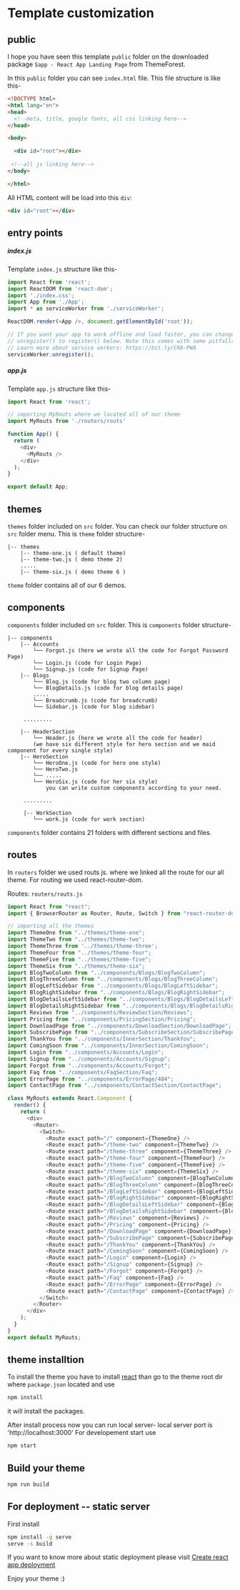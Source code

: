 # Template customization


## public
I hope you have seen this template `public` folder on the downloaded package `Sapp - React App Landing Page` from ThemeForest.

In this `public` folder you can see `index.html` file. This file structure is like this-

```html
<!DOCTYPE html>
<html lang="en">
<head>
  <!--meta, title, google fonts, all css linking here-->
</head>

<body>

  <div id="root"></div>
 
 <!--all js linking here-->
</body>

</html>
```

All HTML content will be load into this `div`:
```html
<div id="root"></div>
```




## entry points

##### index.js
Template `index.js` structure like this-
```js
import React from 'react';
import ReactDOM from 'react-dom';
import './index.css';
import App from './App';
import * as serviceWorker from './serviceWorker';

ReactDOM.render(<App />, document.getElementById('root'));

// If you want your app to work offline and load faster, you can change
// unregister() to register() below. Note this comes with some pitfalls.
// Learn more about service workers: https://bit.ly/CRA-PWA
serviceWorker.unregister();

```

##### app.js
Template `app.js` structure like this-
```js
import React from 'react';

// importing MyRouts where we located all of our theme
import MyRouts from './routers/routs'

function App() {
  return (
    <div>
      <MyRouts />
    </div>
  );
}

export default App;

```


## themes

`themes` folder included on `src` folder. You can check our folder structure on `src` folder menu.
This is `theme` folder structure-
```text
|-- themes
    |-- theme-one.js ( default theme)
    |-- theme-two.js ( demo theme 2)
    .....
    |-- theme-six.js ( demo theme 6 )
```

`theme` folder contains all of our 6 demos.


## components

`components` folder included on `src` folder. This is `components` folder structure-
```text
|-- components
    |-- Accounts
        └── Forgot.js (here we wrote all the code for Forgot Password Page)
        └── Login.js (code for Login Page)
        └── Signup.js (code for Signup Page)
    |-- Blogs
        └── Blog.js (code for blog two column page)
        └── BlogDetails.js (code for blog details page)
        .....
        └── Breadcrumb.js (code for breadcrumb)
        └── Sidebar.js (code for blog sidebar)
        
     .........
     
    |-- HeaderSection
        └── Header.js (here we wrote all the code for header)
        (we have six different style for hero section and we maid component for every single style)
    |-- HeroSection
        └── HeroOne.js (code for hero one style)
        └── HeroTwo.js
        └── .....
        └── HeroSix.js (code for her six style)
            you can write custom components according to your need.
            
     .........
     
     |-- WorkSection
        └── work.js (code for work section)
```

`components` folder contains 21 folders with different sections and files.


## routes
In `routers` folder we used routs js. where we linked all the route for our all theme. For routing we used react-router-dom.

Routes: `routers/routs.js`

```js
import React from "react";
import { BrowserRouter as Router, Route, Switch } from "react-router-dom";

// importing all the themes
import ThemeOne from "../themes/theme-one";
import ThemeTwo from "../themes/theme-two";
import ThemeThree from '../themes/theme-three';
import ThemeFour from "../themes/theme-four";
import ThemeFive from "../themes/theme-five";
import ThemeSix from "../themes/theme-six";
import BlogTwoColumn from "../components/Blogs/BlogTwoColumn";
import BlogThreeColumn from "../components/Blogs/BlogThreeColumn";
import BlogLeftSidebar from "../components/Blogs/BlogLeftSidebar";
import BlogRightSidebar from "../components/Blogs/BlogRightSidebar";
import BlogDetailsLeftSidebar from "../components/Blogs/BlogDetailsLeftSidebar";
import BlogDetailsRightSidebar from "../components/Blogs/BlogDetailsRightSidebar";
import Reviews from "../components/ReviewSection/Reviews";
import Pricing from "../components/PricingSection/Pricing";
import DownloadPage from "../components/DownloadSection/DownloadPage";
import SubscribePage from "../components/SubscribeSection/SubscribePage";
import ThankYou from "../components/InnerSection/ThankYou";
import ComingSoon from "../components/InnerSection/ComingSoon";
import Login from "../components/Accounts/Login";
import Signup from "../components/Accounts/Signup";
import Forgot from "../components/Accounts/Forgot";
import Faq from "../components/FaqSection/Faq";
import ErrorPage from "../components/ErrorPage/404";
import ContactPage from "../components/ContactSection/ContactPage";

class MyRouts extends React.Component {
  render() {
    return (
      <div>
        <Router>
          <Switch>
            <Route exact path="/" component={ThemeOne} />
            <Route exact path="/theme-two" component={ThemeTwo} />
            <Route exact path="/theme-three" component={ThemeThree} />
            <Route exact path="/theme-four" component={ThemeFour} />
            <Route exact path="/theme-five" component={ThemeFive} />
            <Route exact path="/theme-six" component={ThemeSix} />
            <Route exact path="/BlogTwoColumn" component={BlogTwoColumn} />
            <Route exact path="/BlogThreeColumn" component={BlogThreeColumn} />
            <Route exact path="/BlogLeftSidebar" component={BlogLeftSidebar} />
            <Route exact path="/BlogRightSidebar" component={BlogRightSidebar} />
            <Route exact path="/BlogDetailsLeftSidebar" component={BlogDetailsLeftSidebar} />
            <Route exact path="/BlogDetailsRightSidebar" component={BlogDetailsRightSidebar} />
            <Route exact path="/Reviews" component={Reviews} />
            <Route exact path="/Pricing" component={Pricing} />
            <Route exact path="/DownloadPage" component={DownloadPage} />
            <Route exact path="/SubscribePage" component={SubscribePage} />
            <Route exact path="/ThankYou" component={ThankYou} />
            <Route exact path="/ComingSoon" component={ComingSoon} />
            <Route exact path="/Login" component={Login} />
            <Route exact path="/Signup" component={Signup} />
            <Route exact path="/Forgot" component={Forgot} />
            <Route exact path="/Faq" component={Faq} />
            <Route exact path="/ErrorPage" component={ErrorPage} />
            <Route exact path="/ContactPage" component={ContactPage} />
          </Switch>
        </Router>
      </div>
    );
  }
}
export default MyRouts;

```

## theme installtion
To install the theme you have to install [react](https://create-react-app.dev/) than go to the theme root dir where `package.json` located and use
```bash
npm install
```
it will install the packages.

After install process now you can run local server- local server port is 'http://localhost:3000' For developement start use
```bash
npm start
```
## Build your theme
```bash
npm run build
```

## For deployment -- static server
First install
```bash
npm install -g serve
serve -s build
```
If you want to know more about static deployment please visit [Create react app deployment](https://create-react-app.dev/docs/deployment)

Enjoy your theme :)
